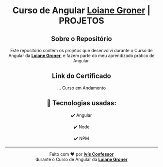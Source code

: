 <h1 align="center">
    Curso de Angular <strong><a href="https://github.com/loiane">Loiane Groner</a></strong> | PROJETOS
</h1>

<div align="center">

## Sobre o Repositório

<p>
    Este repositório contém os projetos que desenvolvi durante o Curso de Angular da <strong><a href="https://github.com/loiane">Loiane Groner</a></strong>,
    e fazem parte do meu aprendizado prático de Angular.
    <br />
</p>

</div>

<div align="center">

## Link do Certificado

<p>
    ... Curso em Andamento
</p>

</div>

<div align="center">

## 🚀 Tecnologias usadas:

✔️ Angular

✔️ Node

✔️ NPM

</div>

<hr />

<div align="center">
    Feito com <span role="img" aria-label="coração">❤️</span> por <strong><a href="https://github.com/ivisconfessor">Ivís Confessor</a></strong> 
    <br/>durante o Curso de Angular da <strong><a href="https://github.com/loiane">Loiane Groner</a></strong>
</div>
